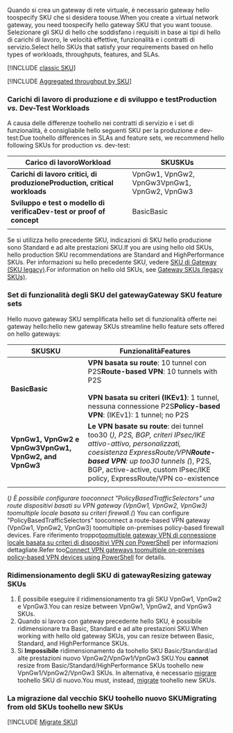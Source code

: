 <span data-ttu-id="e2c36-101">Quando si crea un gateway di rete virtuale, è necessario gateway hello toospecify SKU che si desidera toouse.</span><span class="sxs-lookup"><span data-stu-id="e2c36-101">When you create a virtual network gateway, you need toospecify hello gateway SKU that you want toouse.</span></span> <span data-ttu-id="e2c36-102">Selezionare gli SKU di hello che soddisfano i requisiti in base ai tipi di hello di carichi di lavoro, le velocità effettive, funzionalità e i contratti di servizio.</span><span class="sxs-lookup"><span data-stu-id="e2c36-102">Select hello SKUs that satisfy your requirements based on hello types of workloads, throughputs, features, and SLAs.</span></span>

[!INCLUDE [classic SKU](./vpn-gateway-classic-sku-support-include.md)]

[!INCLUDE [Aggregated throughput by SKU](./vpn-gateway-table-gwtype-aggtput-include.md)]

###  <span data-ttu-id="e2c36-103"><a name="workloads"></a>Carichi di lavoro di produzione *e* di sviluppo e test</span><span class="sxs-lookup"><span data-stu-id="e2c36-103"><a name="workloads"></a>Production *vs.* Dev-Test Workloads</span></span>

<span data-ttu-id="e2c36-104">A causa delle differenze toohello nei contratti di servizio e i set di funzionalità, è consigliabile hello seguenti SKU per la produzione *e* dev-test:</span><span class="sxs-lookup"><span data-stu-id="e2c36-104">Due toohello differences in SLAs and feature sets, we recommend hello following SKUs for production *vs.* dev-test:</span></span>

| <span data-ttu-id="e2c36-105">**Carico di lavoro**</span><span class="sxs-lookup"><span data-stu-id="e2c36-105">**Workload**</span></span>                       | <span data-ttu-id="e2c36-106">**SKU**</span><span class="sxs-lookup"><span data-stu-id="e2c36-106">**SKUs**</span></span>               |
| ---                                | ---                    |
| <span data-ttu-id="e2c36-107">**Carichi di lavoro critici, di produzione**</span><span class="sxs-lookup"><span data-stu-id="e2c36-107">**Production, critical workloads**</span></span> | <span data-ttu-id="e2c36-108">VpnGw1, VpnGw2, VpnGw3</span><span class="sxs-lookup"><span data-stu-id="e2c36-108">VpnGw1, VpnGw2, VpnGw3</span></span> |
| <span data-ttu-id="e2c36-109">**Sviluppo e test o modello di verifica**</span><span class="sxs-lookup"><span data-stu-id="e2c36-109">**Dev-test or proof of concept**</span></span>   | <span data-ttu-id="e2c36-110">Basic</span><span class="sxs-lookup"><span data-stu-id="e2c36-110">Basic</span></span>                  |
|                                    |                        |

<span data-ttu-id="e2c36-111">Se si utilizza hello precedente SKU, indicazioni di SKU hello produzione sono Standard e ad alte prestazioni SKU.</span><span class="sxs-lookup"><span data-stu-id="e2c36-111">If you are using hello old SKUs, hello production SKU recommendations are Standard and HighPerformance SKUs.</span></span> <span data-ttu-id="e2c36-112">Per informazioni su hello precedente SKU, vedere [SKU di Gateway (SKU legacy)](../articles/vpn-gateway/vpn-gateway-about-skus-legacy.md).</span><span class="sxs-lookup"><span data-stu-id="e2c36-112">For information on hello old SKUs, see [Gateway SKUs (legacy SKUs)](../articles/vpn-gateway/vpn-gateway-about-skus-legacy.md).</span></span>

###  <span data-ttu-id="e2c36-113"><a name="feature"></a>Set di funzionalità degli SKU del gateway</span><span class="sxs-lookup"><span data-stu-id="e2c36-113"><a name="feature"></a>Gateway SKU feature sets</span></span>

<span data-ttu-id="e2c36-114">Hello nuovo gateway SKU semplificata hello set di funzionalità offerte nei gateway hello:</span><span class="sxs-lookup"><span data-stu-id="e2c36-114">hello new gateway SKUs streamline hello feature sets offered on hello gateways:</span></span>

| <span data-ttu-id="e2c36-115">**SKU**</span><span class="sxs-lookup"><span data-stu-id="e2c36-115">**SKU**</span></span>| <span data-ttu-id="e2c36-116">**Funzionalità**</span><span class="sxs-lookup"><span data-stu-id="e2c36-116">**Features**</span></span>|
| ---    | ---         |
|<span data-ttu-id="e2c36-117">**Basic**</span><span class="sxs-lookup"><span data-stu-id="e2c36-117">**Basic**</span></span>   | <span data-ttu-id="e2c36-118">**VPN basata su route**: 10 tunnel con P2S</span><span class="sxs-lookup"><span data-stu-id="e2c36-118">**Route-based VPN**: 10 tunnels with P2S</span></span><br><br><span data-ttu-id="e2c36-119">**VPN basata su criteri (IKEv1)**: 1 tunnel, nessuna connessione P2S</span><span class="sxs-lookup"><span data-stu-id="e2c36-119">**Policy-based VPN**: (IKEv1): 1 tunnel; no P2S</span></span>|
| <span data-ttu-id="e2c36-120">**VpnGw1, VpnGw2 e VpnGw3**</span><span class="sxs-lookup"><span data-stu-id="e2c36-120">**VpnGw1, VpnGw2, and VpnGw3**</span></span> | <span data-ttu-id="e2c36-121">**Le VPN basate su route**: dei tunnel too30 (*), P2S, BGP, criteri IPsec/IKE attivo-attivo, personalizzati, coesistenza ExpressRoute/VPN</span><span class="sxs-lookup"><span data-stu-id="e2c36-121">**Route-based VPN**: up too30 tunnels (*), P2S, BGP, active-active, custom IPsec/IKE policy, ExpressRoute/VPN co-existence</span></span> |
|        |             |

<span data-ttu-id="e2c36-122">(*) È possibile configurare tooconnect "PolicyBasedTrafficSelectors" una route dispositivi basati su VPN gateway (VpnGw1, VpnGw2, VpnGw3) toomultiple locale basata su criteri firewall.</span><span class="sxs-lookup"><span data-stu-id="e2c36-122">(*) You can configure "PolicyBasedTrafficSelectors" tooconnect a route-based VPN gateway (VpnGw1, VpnGw2, VpnGw3) toomultiple on-premises policy-based firewall devices.</span></span> <span data-ttu-id="e2c36-123">Fare riferimento troppo[toomultiple gateway VPN di connessione locale basata su criteri di dispositivi VPN con PowerShell](../articles/vpn-gateway/vpn-gateway-connect-multiple-policybased-rm-ps.md) per informazioni dettagliate.</span><span class="sxs-lookup"><span data-stu-id="e2c36-123">Refer too[Connect VPN gateways toomultiple on-premises policy-based VPN devices using PowerShell](../articles/vpn-gateway/vpn-gateway-connect-multiple-policybased-rm-ps.md) for details.</span></span>

###  <span data-ttu-id="e2c36-124"><a name="resize"></a>Ridimensionamento degli SKU di gateway</span><span class="sxs-lookup"><span data-stu-id="e2c36-124"><a name="resize"></a>Resizing gateway SKUs</span></span>

1. <span data-ttu-id="e2c36-125">È possibile eseguire il ridimensionamento tra gli SKU VpnGw1, VpnGw2 e VpnGw3.</span><span class="sxs-lookup"><span data-stu-id="e2c36-125">You can resize between VpnGw1, VpnGw2, and VpnGw3 SKUs.</span></span>
2. <span data-ttu-id="e2c36-126">Quando si lavora con gateway precedente hello SKU, è possibile ridimensionare tra Basic, Standard e ad alte prestazioni SKU.</span><span class="sxs-lookup"><span data-stu-id="e2c36-126">When working with hello old gateway SKUs, you can resize between Basic, Standard, and HighPerformance SKUs.</span></span>
2. <span data-ttu-id="e2c36-127">Si **Impossibile** ridimensionamento da toohello SKU Basic/Standard/ad alte prestazioni nuovo VpnGw2/VpnGw1/VpnGw3 SKU.</span><span class="sxs-lookup"><span data-stu-id="e2c36-127">You **cannot** resize from Basic/Standard/HighPerformance SKUs toohello new VpnGw1/VpnGw2/VpnGw3 SKUs.</span></span> <span data-ttu-id="e2c36-128">In alternativa, è necessario [migrare](#migrate) toohello SKU di nuovo.</span><span class="sxs-lookup"><span data-stu-id="e2c36-128">You must, instead, [migrate](#migrate) toohello new SKUs.</span></span>

###  <span data-ttu-id="e2c36-129"><a name="migrate"></a>La migrazione dal vecchio SKU toohello nuovo SKU</span><span class="sxs-lookup"><span data-stu-id="e2c36-129"><a name="migrate"></a>Migrating from old SKUs toohello new SKUs</span></span>

[!INCLUDE [Migrate SKU](./vpn-gateway-migrate-legacy-sku-include.md)]
